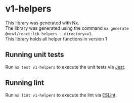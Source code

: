 # v1-helpers

This library was generated with [Nx](https://nx.dev). <br>
The library was generated using the command `nx generate @nrwl/react:lib helpers --directory=v1`. <br>
This library holds all helper functions in version 1

## Running unit tests

Run `nx test v1-helpers` to execute the unit tests via [Jest](https://jestjs.io).

## Running lint

Run `nx lint v1-helpers` to execute the lint via [ESLint](https://eslint.org/).
